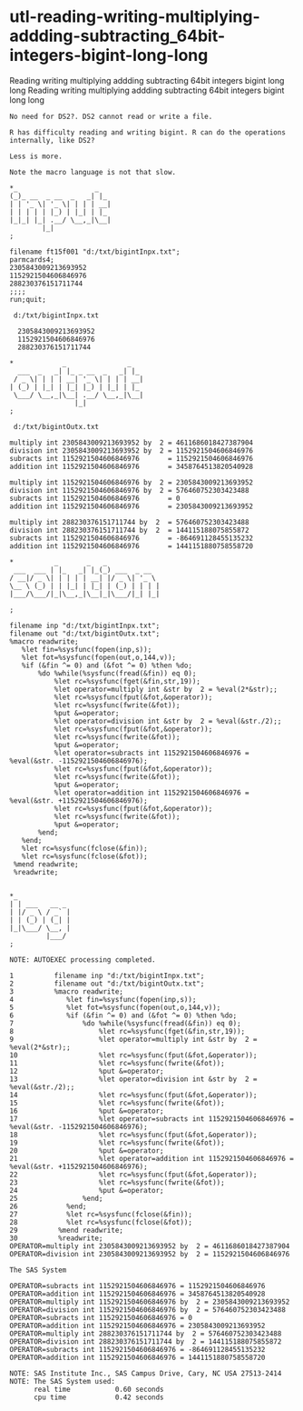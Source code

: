 # utl-reading-writing-multiplying-addding-subtracting_64bit-integers-bigint-long-long
Reading writing multiplying addding subtracting 64bit integers bigint long long 
    Reading writing multiplying addding subtracting 64bit integers bigint long long                               
                                                                                                                  
    No need for DS2?. DS2 cannot read or write a file.                                                            
                                                                                                                  
    R has difficulty reading and writing bigint. R can do the operations internally, like DS2?                    
                                                                                                                  
    Less is more.                                                                                                 
                                                                                                                  
    Note the macro language is not that slow.                                                                     
                                                                                                                  
    *_                   _                                                                                        
    (_)_ __  _ __  _   _| |_                                                                                      
    | | '_ \| '_ \| | | | __|                                                                                     
    | | | | | |_) | |_| | |_                                                                                      
    |_|_| |_| .__/ \__,_|\__|                                                                                     
            |_|                                                                                                   
    ;                                                                                                             
                                                                                                                  
    filename ft15f001 "d:/txt/bigintInpx.txt";                                                                    
    parmcards4;                                                                                                   
    2305843009213693952                                                                                           
    1152921504606846976                                                                                           
    288230376151711744                                                                                            
    ;;;;                                                                                                          
    run;quit;                                                                                                     
                                                                                                                  
     d:/txt/bigintInpx.txt                                                                                        
                                                                                                                  
      2305843009213693952                                                                                         
      1152921504606846976                                                                                         
      288230376151711744                                                                                          
                                                                                                                  
    *            _               _                                                                                
      ___  _   _| |_ _ __  _   _| |_                                                                              
     / _ \| | | | __| '_ \| | | | __|                                                                             
    | (_) | |_| | |_| |_) | |_| | |_                                                                              
     \___/ \__,_|\__| .__/ \__,_|\__|                                                                             
                    |_|                                                                                           
    ;                                                                                                             
                                                                                                                  
     d:/txt/bigintOutx.txt                                                                                        
                                                                                                                  
    multiply int 2305843009213693952 by  2 = 4611686018427387904                                                  
    division int 2305843009213693952 by  2 = 1152921504606846976                                                  
    subracts int 1152921504606846976       = 1152921504606846976                                                  
    addition int 1152921504606846976       = 3458764513820540928                                                  
                                                                                                                  
    multiply int 1152921504606846976 by  2 = 2305843009213693952                                                  
    division int 1152921504606846976 by  2 = 576460752303423488                                                   
    subracts int 1152921504606846976       = 0                                                                    
    addition int 1152921504606846976       = 2305843009213693952                                                  
                                                                                                                  
    multiply int 288230376151711744 by  2  = 576460752303423488                                                   
    division int 288230376151711744 by  2  = 144115188075855872                                                   
    subracts int 1152921504606846976       = -864691128455135232                                                  
    addition int 1152921504606846976       = 1441151880758558720                                                  
                                                                                                                  
    *          _       _   _                                                                                      
     ___  ___ | |_   _| |_(_) ___  _ __                                                                           
    / __|/ _ \| | | | | __| |/ _ \| '_ \                                                                          
    \__ \ (_) | | |_| | |_| | (_) | | | |                                                                         
    |___/\___/|_|\__,_|\__|_|\___/|_| |_|                                                                         
                                                                                                                  
    ;                                                                                                             
                                                                                                                  
    filename inp "d:/txt/bigintInpx.txt";                                                                         
    filename out "d:/txt/bigintOutx.txt";                                                                         
    %macro readwrite;                                                                                             
       %let fin=%sysfunc(fopen(inp,s));                                                                           
       %let fot=%sysfunc(fopen(out,o,144,v));                                                                     
       %if (&fin ^= 0) and (&fot ^= 0) %then %do;                                                                 
           %do %while(%sysfunc(fread(&fin)) eq 0);                                                                
               %let rc=%sysfunc(fget(&fin,str,19));                                                               
               %let operator=multiply int &str by  2 = %eval(2*&str);;                                            
               %let rc=%sysfunc(fput(&fot,&operator));                                                            
               %let rc=%sysfunc(fwrite(&fot));                                                                    
               %put &=operator;                                                                                   
               %let operator=division int &str by  2 = %eval(&str./2);;                                           
               %let rc=%sysfunc(fput(&fot,&operator));                                                            
               %let rc=%sysfunc(fwrite(&fot));                                                                    
               %put &=operator;                                                                                   
               %let operator=subracts int 1152921504606846976 = %eval(&str. -1152921504606846976);                
               %let rc=%sysfunc(fput(&fot,&operator));                                                            
               %let rc=%sysfunc(fwrite(&fot));                                                                    
               %put &=operator;                                                                                   
               %let operator=addition int 1152921504606846976 = %eval(&str. +1152921504606846976);                
               %let rc=%sysfunc(fput(&fot,&operator));                                                            
               %let rc=%sysfunc(fwrite(&fot));                                                                    
               %put &=operator;                                                                                   
           %end;                                                                                                  
       %end;                                                                                                      
       %let rc=%sysfunc(fclose(&fin));                                                                            
       %let rc=%sysfunc(fclose(&fot));                                                                            
     %mend readwrite;                                                                                             
     %readwrite;                                                                                                  
                                                                                                                  
                                                                                                                  
    *_                                                                                                            
    | | ___   __ _                                                                                                
    | |/ _ \ / _` |                                                                                               
    | | (_) | (_| |                                                                                               
    |_|\___/ \__, |                                                                                               
             |___/                                                                                                
    ;                                                                                                             
                                                                                                                  
    NOTE: AUTOEXEC processing completed.                                                                          
                                                                                                                  
    1          filename inp "d:/txt/bigintInpx.txt";                                                              
    2          filename out "d:/txt/bigintOutx.txt";                                                              
    3          %macro readwrite;                                                                                  
    4             %let fin=%sysfunc(fopen(inp,s));                                                                
    5             %let fot=%sysfunc(fopen(out,o,144,v));                                                          
    6             %if (&fin ^= 0) and (&fot ^= 0) %then %do;                                                      
    7                 %do %while(%sysfunc(fread(&fin)) eq 0);                                                     
    8                     %let rc=%sysfunc(fget(&fin,str,19));                                                    
    9                     %let operator=multiply int &str by  2 = %eval(2*&str);;                                 
    10                    %let rc=%sysfunc(fput(&fot,&operator));                                                 
    11                    %let rc=%sysfunc(fwrite(&fot));                                                         
    12                    %put &=operator;                                                                        
    13                    %let operator=division int &str by  2 = %eval(&str./2);;                                
    14                    %let rc=%sysfunc(fput(&fot,&operator));                                                 
    15                    %let rc=%sysfunc(fwrite(&fot));                                                         
    16                    %put &=operator;                                                                        
    17                    %let operator=subracts int 1152921504606846976 = %eval(&str. -1152921504606846976);     
    18                    %let rc=%sysfunc(fput(&fot,&operator));                                                 
    19                    %let rc=%sysfunc(fwrite(&fot));                                                         
    20                    %put &=operator;                                                                        
    21                    %let operator=addition int 1152921504606846976 = %eval(&str. +1152921504606846976);     
    22                    %let rc=%sysfunc(fput(&fot,&operator));                                                 
    23                    %let rc=%sysfunc(fwrite(&fot));                                                         
    24                    %put &=operator;                                                                        
    25                %end;                                                                                       
    26            %end;                                                                                           
    27            %let rc=%sysfunc(fclose(&fin));                                                                 
    28            %let rc=%sysfunc(fclose(&fot));                                                                 
    29          %mend readwrite;                                                                                  
    30          %readwrite;                                                                                       
    OPERATOR=multiply int 2305843009213693952 by  2 = 4611686018427387904                                         
    OPERATOR=division int 2305843009213693952 by  2 = 1152921504606846976                                         
                                                                                                                  
    The SAS System                                                                                                
                                                                                                                  
    OPERATOR=subracts int 1152921504606846976 = 1152921504606846976                                               
    OPERATOR=addition int 1152921504606846976 = 3458764513820540928                                               
    OPERATOR=multiply int 1152921504606846976 by  2 = 2305843009213693952                                         
    OPERATOR=division int 1152921504606846976 by  2 = 576460752303423488                                          
    OPERATOR=subracts int 1152921504606846976 = 0                                                                 
    OPERATOR=addition int 1152921504606846976 = 2305843009213693952                                               
    OPERATOR=multiply int 288230376151711744 by  2 = 576460752303423488                                           
    OPERATOR=division int 288230376151711744 by  2 = 144115188075855872                                           
    OPERATOR=subracts int 1152921504606846976 = -864691128455135232                                               
    OPERATOR=addition int 1152921504606846976 = 1441151880758558720                                               
                                                                                                                  
    NOTE: SAS Institute Inc., SAS Campus Drive, Cary, NC USA 27513-2414                                           
    NOTE: The SAS System used:                                                                                    
          real time           0.60 seconds                                                                        
          cpu time            0.42 seconds                                                                        
                                                                                                                  
